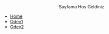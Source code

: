 <html>
<head>
<title>Burak Gulirmak</title>
</head>

<center>Sayfama Hos Geldiniz</center>

  <nav>
   <ul>
    <li><a href="index.html">Home
	<li><a href="Odev1.html">Odev1
	<li><a href="Odev2.html">Odev2
